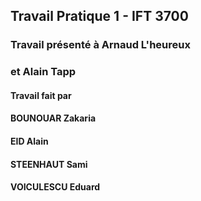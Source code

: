 ## Travail Pratique 1 - IFT 3700

### Travail présenté à Arnaud L'heureux <br>
### et Alain Tapp

#### Travail fait par <br>
#### BOUNOUAR Zakaria <br>
#### EID Alain <br>
#### STEENHAUT Sami <br>
#### VOICULESCU Eduard<br>
